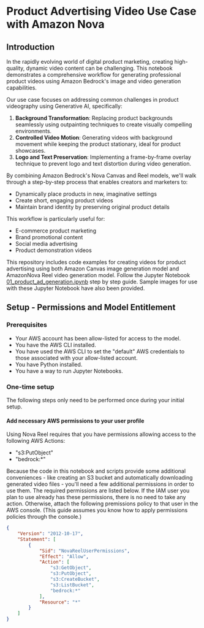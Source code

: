 # Product Advertising Video Use Case with Amazon Nova 

## Introduction

In the rapidly evolving world of digital product marketing, creating high-quality, dynamic video content can be challenging. This notebook demonstrates a comprehensive workflow for generating professional product videos using Amazon Bedrock's image and video generation capabilities. 

Our use case focuses on addressing common challenges in product videography using Generative AI, specifically:

1. **Background Transformation**: Replacing product backgrounds seamlessly using outpainting techniques to create visually compelling environments.
2. **Controlled Video Motion**: Generating videos with background movement while keeping the product stationary, ideal for product showcases.
3. **Logo and Text Preservation**: Implementing a frame-by-frame overlay technique to prevent logo and text distortion during video generation.

By combining Amazon Bedrock's Nova Canvas and Reel models, we'll walk through a step-by-step process that enables creators and marketers to:

- Dynamically place products in new, imaginative settings
- Create short, engaging product videos
- Maintain brand identity by preserving original product details

This workflow is particularly useful for:
- E-commerce product marketing
- Brand promotional content
- Social media advertising
- Product demonstration videos

This repository includes code examples for creating videos for product advertising using both Amazon Canvas image generation model and AmazonNova Reel video generation model. Follow the Jupyter Notebook [01_product_ad_generation.ipynb](01_product_ad_generation.ipynb) step by step guide. Sample images for use with these Jupyter Notebook have also been provided.

## Setup - Permissions and Model Entitlement

### Prerequisites

- Your AWS account has been allow-listed for access to the model.
- You have the AWS CLI installed.
- You have used the AWS CLI to set the "default" AWS credentials to those associated with your allow-listed account.
- You have Python installed.
- You have a way to run Jupyter Notebooks.

### One-time setup

The following steps only need to be performed once during your initial setup.

#### Add necessary AWS permissions to your user profile

Using Nova Reel requires that you have permissions allowing access to the following AWS Actions:

- "s3:PutObject"
- "bedrock:\*"

Because the code in this notebook and scripts provide some additional conveniences - like creating an S3 bucket and automatically downloading generated video files - you'll need a few additional permissions in order to use them. The required permissions are listed below. If the IAM user you plan to use already has these permissions, there is no need to take any action. Otherwise, attach the following premissions policy to that user in the AWS console. (This guide assumes you know how to apply permissions policies through the console.)

```json
{
    "Version": "2012-10-17",
    "Statement": [
        {
            "Sid": "NovaReelUserPermissions",
            "Effect": "Allow",
            "Action": [
                "s3:GetObject",
                "s3:PutObject",
                "s3:CreateBucket",
                "s3:ListBucket",
                "bedrock:*"
            ],
            "Resource": "*"
        }
    ]
}
```
